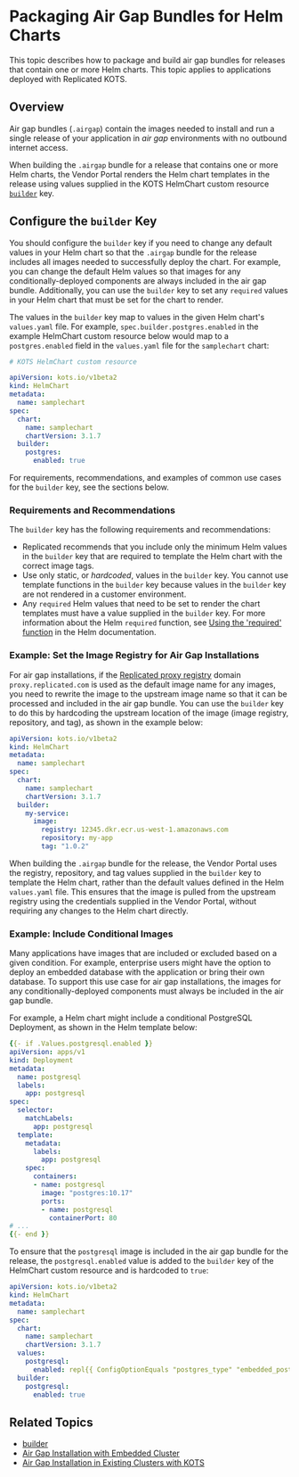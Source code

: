 # Packaging Air Gap Bundles for Helm Charts

This topic describes how to package and build air gap bundles for releases that contain one or more Helm charts. This topic applies to applications deployed with Replicated KOTS.

## Overview

Air gap bundles (`.airgap`) contain the images needed to install and run a single release of your application in _air gap_ environments with no outbound internet access.

When building the `.airgap` bundle for a release that contains one or more Helm charts, the Vendor Portal renders the Helm chart templates in the release using values supplied in the KOTS HelmChart custom resource [`builder`](/reference/custom-resource-helmchart-v2#builder) key.

## Configure the `builder` Key

You should configure the `builder` key if you need to change any default values in your Helm chart so that the `.airgap` bundle for the release includes all images needed to successfully deploy the chart. For example, you can change the default Helm values so that images for any conditionally-deployed components are always included in the air gap bundle. Additionally, you can use the `builder` key to set any `required` values in your Helm chart that must be set for the chart to render.

The values in the `builder` key map to values in the given Helm chart's `values.yaml` file. For example, `spec.builder.postgres.enabled` in the example HelmChart custom resource below would map to a `postgres.enabled` field in the `values.yaml` file for the `samplechart` chart:

```yaml
# KOTS HelmChart custom resource

apiVersion: kots.io/v1beta2
kind: HelmChart
metadata:
  name: samplechart
spec:
  chart:
    name: samplechart
    chartVersion: 3.1.7
  builder:
    postgres:
      enabled: true 
```

For requirements, recommendations, and examples of common use cases for the `builder` key, see the sections below.

### Requirements and Recommendations

The `builder` key has the following requirements and recommendations:
* Replicated recommends that you include only the minimum Helm values in the `builder` key that are required to template the Helm chart with the correct image tags.
* Use only static, or _hardcoded_, values in the `builder` key. You cannot use template functions in the `builder` key because values in the `builder` key are not rendered in a customer environment.
* Any `required` Helm values that need to be set to render the chart templates must have a value supplied in the `builder` key. For more information about the Helm `required` function, see [Using the 'required' function](https://helm.sh/docs/howto/charts_tips_and_tricks/#using-the-required-function) in the Helm documentation.

### Example: Set the Image Registry for Air Gap Installations

For air gap installations, if the [Replicated proxy registry](/vendor/private-images-about) domain `proxy.replicated.com` is used as the default image name for any images, you need to rewrite the image to the upstream image name so that it can be processed and included in the air gap bundle. You can use the `builder` key to do this by hardcoding the upstream location of the image (image registry, repository, and tag), as shown in the example below:

```yaml
apiVersion: kots.io/v1beta2
kind: HelmChart
metadata:
  name: samplechart
spec:
  chart:
    name: samplechart
    chartVersion: 3.1.7
  builder:
    my-service:
      image:
        registry: 12345.dkr.ecr.us-west-1.amazonaws.com
        repository: my-app
        tag: "1.0.2"    
```
When building the `.airgap` bundle for the release, the Vendor Portal uses the registry, repository, and tag values supplied in the `builder` key to template the Helm chart, rather than the default values defined in the Helm `values.yaml` file. This ensures that the image is pulled from the upstream registry using the credentials supplied in the Vendor Portal, without requiring any changes to the Helm chart directly.

### Example: Include Conditional Images

Many applications have images that are included or excluded based on a given condition. For example, enterprise users might have the option to deploy an embedded database with the application or bring their own database. To support this use case for air gap installations, the images for any conditionally-deployed components must always be included in the air gap bundle.

For example, a Helm chart might include a conditional PostgreSQL Deployment, as shown in the Helm template below:

```yaml
{{- if .Values.postgresql.enabled }}
apiVersion: apps/v1
kind: Deployment
metadata:
  name: postgresql
  labels:
    app: postgresql
spec:
  selector:
    matchLabels:
      app: postgresql
  template:
    metadata:
      labels:
        app: postgresql
    spec:
      containers:
      - name: postgresql
        image: "postgres:10.17"
        ports:
        - name: postgresql
          containerPort: 80
# ...
{{- end }}
```

To ensure that the `postgresql` image is included in the air gap bundle for the release, the `postgresql.enabled` value is added to the `builder` key of the HelmChart custom resource and is hardcoded to `true`:

```yaml
apiVersion: kots.io/v1beta2
kind: HelmChart
metadata:
  name: samplechart
spec:
  chart:
    name: samplechart
    chartVersion: 3.1.7
  values:
    postgresql:
      enabled: repl{{ ConfigOptionEquals "postgres_type" "embedded_postgres"}}
  builder:
    postgresql:
      enabled: true
```

## Related Topics

* [builder](/reference/custom-resource-helmchart-v2#builder)
* [Air Gap Installation with Embedded Cluster](/enterprise/installing-embedded-air-gap)
* [Air Gap Installation in Existing Clusters with KOTS](/enterprise/installing-existing-cluster-airgapped)